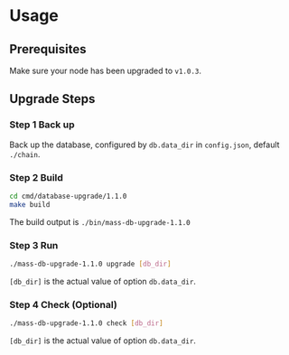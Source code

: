 # Usage

## Prerequisites
Make sure your node has been upgraded to `v1.0.3`.

## Upgrade Steps

### Step 1 Back up

Back up the database, configured by `db.data_dir` in `config.json`, default `./chain`.

### Step 2 Build
```bash
cd cmd/database-upgrade/1.1.0
make build
```
The build output is `./bin/mass-db-upgrade-1.1.0`

### Step 3 Run 
```bash
./mass-db-upgrade-1.1.0 upgrade [db_dir]
```
`[db_dir]` is the actual value of option `db.data_dir`.

### Step 4 Check (Optional)
```bash
./mass-db-upgrade-1.1.0 check [db_dir]
```
`[db_dir]` is the actual value of option `db.data_dir`.